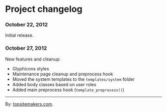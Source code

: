 # Project changelog

### October 22, 2012

Initial release.

### October 27, 2012

New features and cleanup:

- Glyphicons styles
- Maintenance page cleanup and preprocess hook
- Moved the system templates to the <code>templates/system</code> folder
- Added body classes based on user roles
- Added main preprocess hook (<code>template_preprocess()</code>)

<hr>

By: [topsitemakers.com](http://www.topsitemakers.com).
